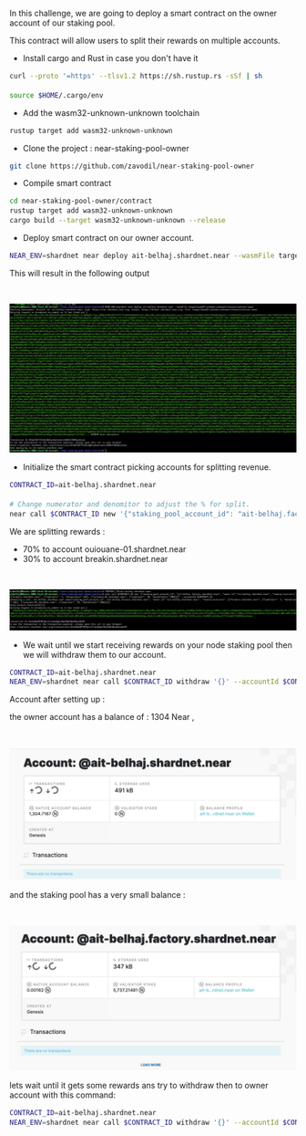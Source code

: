 
In this challenge, we are going to  deploy a smart contract on the owner account of our staking pool.

This contract will allow users to split their rewards on multiple accounts.


* Install cargo and Rust in case you don't have it

 ```bash
curl --proto '=https' --tlsv1.2 https://sh.rustup.rs -sSf | sh

source $HOME/.cargo/env
```


* Add the wasm32-unknown-unknown toolchain

 ```bash
rustup target add wasm32-unknown-unknown
```

* Clone the project : near-staking-pool-owner

 ```bash
git clone https://github.com/zavodil/near-staking-pool-owner
```

* Compile smart contract

 ```bash
cd near-staking-pool-owner/contract
rustup target add wasm32-unknown-unknown
cargo build --target wasm32-unknown-unknown --release
```


* Deploy smart contract on our owner account.
 ```bash
NEAR_ENV=shardnet near deploy ait-belhaj.shardnet.near --wasmFile target/wasm32-unknown-unknown/release/contract.wasm
```

This will result in the following output


 <br/>

   ![split](../assets/split/deploy-contract.png "split")
<br/>


* Initialize the smart contract picking accounts for splitting revenue.


 ```bash
CONTRACT_ID=ait-belhaj.shardnet.near

# Change numerator and denomitor to adjust the % for split.
near call $CONTRACT_ID new '{"staking_pool_account_id": "ait-belhaj.factory.shardnet.near", "owner_id":"ait-belhaj.shardnet.near", "reward_receivers": [["breakin.shardnet.near", {"numerator": 3, "denominator":10}], ["ouiouane-01.shardnet.near", {"numerator": 70, "denominator":100}]]}' --accountId $CONTRACT_ID
```

We are splitting rewards :

- 70% to account ouiouane-01.shardnet.near
- 30% to account breakin.shardnet.near


 <br/>

   ![split](../assets/split/splitting.png "split")
<br/>

* We wait until we start receiving rewards on your node staking pool then we will withdraw them to our account.


 ```bash
CONTRACT_ID=ait-belhaj.shardnet.near
NEAR_ENV=shardnet near call $CONTRACT_ID withdraw '{}' --accountId $CONTRACT_ID --gas 200000000000000
```



Account after setting up : 

the owner account has a balance of : 1304 Near ,


 <br/>

   ![split](../assets/split/account_0.png "split")
<br/>

and the staking pool has a very small balance : 

 <br/>

   ![split](../assets/split/pool_id_account_0.png "split")
<br/>



lets wait until it gets some rewards ans  try to withdraw  then to owner account with this command:

 ```bash
CONTRACT_ID=ait-belhaj.shardnet.near
NEAR_ENV=shardnet near call $CONTRACT_ID withdraw '{}' --accountId $CONTRACT_ID --gas 200000000000000
```


